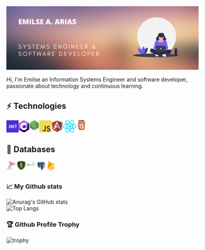 <img src="https://github.com/earias08/earias08/blob/main/Systems%20engineer%20%26%20software%20developer.png" alt="banner by Emilse A. Arias, systems engineer and software developer">

Hi, I'm Emilse an Information Systems Engineer and software developer, passionate about technology and continuous learning.

## ⚡ Technologies

<img align="left" alt=".net" src="https://github.com/earias08/earias08/blob/main/icons/dotnet.png" />
<img align="left" alt="C#" src="https://github.com/earias08/earias08/blob/main/icons/csharp.png" />
<img align="left" width="26px" alt="nodejs" src="https://raw.githubusercontent.com/github/explore/80688e429a7d4ef2fca1e82350fe8e3517d3494d/topics/nodejs/nodejs.png" />
<img align="left" alt="javascript" src="https://github.com/earias08/earias08/blob/main/icons/javascript.png" />
<img align="left" alt="angular" src="https://github.com/earias08/earias08/blob/main/icons/angular.png" />
<img align="left" alt="react" src="https://github.com/earias08/earias08/blob/main/icons/react.png" />
<img align="left" alt="HTML5" width="26px" src="https://raw.githubusercontent.com/github/explore/80688e429a7d4ef2fca1e82350fe8e3517d3494d/topics/html/html.png" /><br><br>

## 📑 Databases

<img align="left" width="26px"  alt="sql" src="https://github.com/earias08/earias08/blob/main/icons/sql-server.png" />
<img align="left" width="26px" alt="mongodb" src="https://github.com/earias08/earias08/blob/main/icons/mongodb.png" />
<img align="left" width="26px" alt="mysql" src="https://github.com/earias08/earias08/blob/main/icons/mysql.png" />
<img align="left" width="26px" alt="postgreSQL" src="https://github.com/earias08/earias08/blob/main/icons/postgre.png" />
<img align="left" width="26px" alt="firebase" src="https://github.com/earias08/earias08/blob/main/icons/firebase.png" /><br><br>

### 📈 My Github stats

![Anurag's GitHub stats](https://github-readme-stats.vercel.app/api?username=earias08&show_icons=true&theme=radical)<br>
![Top Langs](https://github-readme-stats.vercel.app/api/top-langs/?username=earias08&layout=compact&theme=radical)

### 🏆 Github Profile Trophy
![trophy](https://github-profile-trophy.vercel.app/?username=earias08&theme=dracula)




<!--
**earias08/earias08** is a ✨ _special_ ✨ repository because its `README.md` (this file) appears on your GitHub profile.
[![trophy](https://github-profile-trophy.vercel.app/?username=earias08&theme=onedark)](https://github.com/earias08/github-profile-trophy)
Here are some ideas to get you started:

- 🔭 I’m currently working on ...
- 🌱 I’m currently learning ...
- 👯 I’m looking to collaborate on ...
- 🤔 I’m looking for help with ...
- 💬 Ask me about ...
- 📫 How to reach me: ...
- 😄 Pronouns: ...
- ⚡ Fun fact: ...
-->
